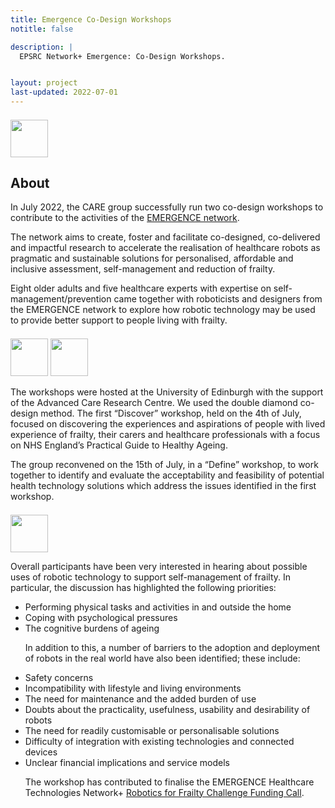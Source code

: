 ```yaml
---
title: Emergence Co-Design Workshops
notitle: false

description: |
  EPSRC Network+ Emergence: Co-Design Workshops.


layout: project
last-updated: 2022-07-01
---
```


<img style="padding-top:5pt;" src="https://care.hw.ac.uk/img/logos/emergence.png" height="60pt">

## About

<p>
In July 2022, the CARE group successfully run two co-design workshops to contribute to the activities of the <a href="https://www.emergencerobotics.net/">EMERGENCE network</a>.
</p>

<p>
The network aims to create, foster and facilitate co-designed, co-delivered and impactful research to accelerate the realisation of healthcare robots as pragmatic and sustainable solutions for personalised, affordable and inclusive assessment, self-management and reduction of frailty.

Eight older adults and five healthcare experts with expertise on self-management/prevention came together with roboticists and designers from the EMERGENCE network to explore how robotic technology may be used to provide better support to people living with frailty.
</p>

<img style="padding-top:5pt;" src="https://care.hw.ac.uk/img/emergence_workshop_1.png" height="60pt">
<img style="padding-top:5pt;" src="https://care.hw.ac.uk/img/emergence_workshop_2.png" height="60pt">

<p>
The workshops were hosted at the University of Edinburgh with the support of the Advanced Care Research Centre.
We used the double diamond co-design method. The first “Discover” workshop, held on the 4th of July, focused on discovering the experiences and aspirations of people with lived experience of frailty, their carers and healthcare professionals with a focus on NHS England’s Practical Guide to Healthy Ageing.
</p>

<p>
The group reconvened on the 15th of July, in a “Define” workshop, to work together to identify and evaluate the acceptability and feasibility of potential health technology solutions which address the issues identified in the first workshop.
</p>

<img style="padding-top:5pt;" src="https://care.hw.ac.uk/img/emergence_workshop_sam_board.jpg" height="60pt">

<p>
Overall participants have been very interested in hearing about possible uses of robotic technology to support self-management of frailty. In particular, the discussion has highlighted the following priorities:
<ul>
    <li>Performing physical tasks and activities in and outside the home</li>
    <li>Coping with psychological pressures</li>
    <li>The cognitive burdens of ageing</li>
</lu>
</p>

<p>
In addition to this, a number of barriers to the adoption and deployment of robots in the real world have also been identified; these include:
    <li>Safety concerns</li>
    <li>Incompatibility with lifestyle and living environments</li>
    <li>The need for maintenance and the added burden of use</li>
    <li>Doubts about the practicality, usefulness, usability and desirability of robots</li>
    <li>The need for readily customisable or personalisable solutions</li>
    <li>Difficulty of integration with existing technologies and connected devices</li>
    <li>Unclear financial implications and service models</li>
</lu>
</p>

<p>
The workshop has contributed to finalise the EMERGENCE Healthcare Technologies Network+ <a href="https://www.emergencerobotics.net/activities/robotics-for-frailty-challenge-funding-call">Robotics for Frailty Challenge Funding Call</a>.
</p>
